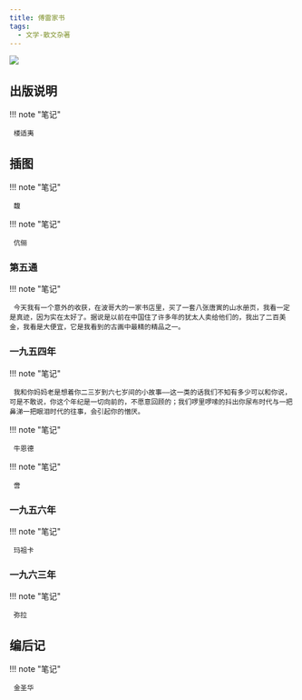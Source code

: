 ```yaml
---
title: 傅雷家书
tags:
  - 文学-散文杂著
---
```


![](https://cdn.weread.qq.com/weread/cover/77/YueWen_840919/s_YueWen_840919.jpg)


## 出版说明




!!! note "笔记"

	 楼适夷 


## 插图




!!! note "笔记"

	 馥 


!!! note "笔记"

	 伉俪 


### 第五通




!!! note "笔记"

	 今天我有一个意外的收获，在波哥大的一家书店里，买了一套八张唐寅的山水册页，我看一定是真迹，因为实在太好了。据说是以前在中国住了许多年的犹太人卖给他们的，我出了二百美金，我看是大便宜，它是我看到的古画中最精的精品之一。 


### 一九五四年




!!! note "笔记"

	 我和你妈妈老是想着你二三岁到六七岁间的小故事——这一类的话我们不知有多少可以和你说，可是不敢说，你这个年纪是一切向前的，不愿意回顾的；我们啰里啰嗦的抖出你尿布时代与一把鼻涕一把眼泪时代的往事，会引起你的憎厌。 


!!! note "笔记"

	 牛恩德 


!!! note "笔记"

	 啻 


### 一九五六年




!!! note "笔记"

	 玛祖卡 


### 一九六三年




!!! note "笔记"

	 弥拉 


## 编后记




!!! note "笔记"

	 金圣华 

